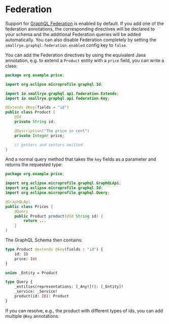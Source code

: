 # Federation

Support for [GraphQL Federation](https://www.apollographql.com/docs/federation) is enabled by default. If you add one of the federation annotations, the corresponding directives will be declared to your schema and the additional Federation queries will be added automatically. You can also disable Federation completely by setting the `smallrye.graphql.federation.enabled` config key to `false`.

You can add the Federation directives by using the equivalent Java annotation, e.g. to extend a `Product` entity with a `price` field, you can write a class:

```java
package org.example.price;

import org.eclipse.microprofile.graphql.Id;

import io.smallrye.graphql.api.federation.Extends;
import io.smallrye.graphql.api.federation.Key;

@Extends @Key(fields = "id")
public class Product {
    @Id
    private String id;

    @Description("The price in cent")
    private Integer price;

    // getters and setters omitted
}
```

And a normal query method that takes the `key` fields as a parameter and returns the requested type:

```java
package org.example.price;

import org.eclipse.microprofile.graphql.GraphQLApi;
import org.eclipse.microprofile.graphql.Id;
import org.eclipse.microprofile.graphql.Query;

@GraphQLApi
public class Prices {
    @Query
    public Product product(@Id String id) {
        return ...
    }
}
```

The GraphQL Schema then contains:

```graphql
type Product @extends @key(fields : "id") {
    id: ID
    price: Int
}

union _Entity = Product

type Query {
    _entities(representations: [_Any!]!): [_Entity]!
    _service: _Service!
    product(id: ID): Product
}
```

If you can resolve, e.g., the product with different types of ids, you can add multiple `@Key` annotations.
